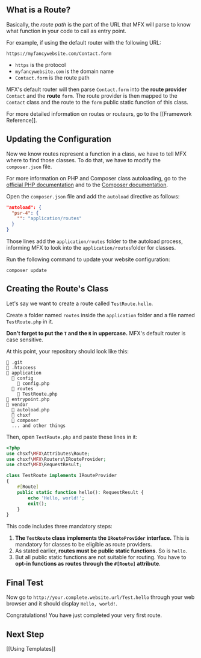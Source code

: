 ## What is a Route?

Basically, the *route path* is the part of the URL that MFX will parse to know what function in your code to call as entry point.

For example, if using the default router with the following URL:

`https://myfancywebsite.com/Contact.form`

* `https` is the protocol
* `myfancywebsite.com` is the domain name
* `Contact.form` is the route path

MFX's default router will then parse `Contact.form` into the **route provider** `Contact` and the **route** `form`. The route provider is then mapped to the `Contact` class and the route to the `form` public static function of this class.

For more detailed information on routes or routeurs, go to the [[Framework Reference]].

## Updating the Configuration

Now we know routes represent a function in a class, we have to tell MFX where to find those classes. To do that, we have to modify the `composer.json` file.

For more information on PHP and Composer class autoloading, go to the [official PHP documentation](https://www.php.net/manual/en/language.oop5.autoload.php) and to the [Composer documentation](https://getcomposer.org/doc/01-basic-usage.md#autoloading).

Open the `composer.json` file and add the `autoload` directive as follows:

```json
"autoload": {
  "psr-4": {
    "": "application/routes"
  }
}
```

Those lines add the `application/routes` folder to the autoload process, informing MFX to look into the `application/routes`folder for classes.

Run the following command to update your website configuration:

```
composer update
```

## Creating the Route's Class

Let's say we want to create a route called `TestRoute.hello`.

Create a folder named `routes` inside the `application` folder and a file named `TestRoute.php` in it.

**Don't forget to put the `T` and the `R` in uppercase.** MFX's default router is case sensitive.

At this point, your repository should look like this:

```
📁 .git
📄 .htaccess
📁 application
  📁 config
    📄 config.php
  📁 routes
    📄 TestRoute.php
📄 entrypoint.php
📁 vendor
  📄 autoload.php
  📁 chsxf
  📁 composer
  ... and other things
```

Then, open `TestRoute.php` and paste these lines in it:

```php
<?php
use chsxf\MFX\Attributes\Route;
use chsxf\MFX\Routers\IRouteProvider;
use chsxf\MFX\RequestResult;

class TestRoute implements IRouteProvider
{
    #[Route]
    public static function hello(): RequestResult {
        echo 'Hello, world!';
        exit();
    }
}
```

This code includes three mandatory steps:

1. **The `TestRoute` class implements the `IRouteProvider` interface.** This is mandatory for classes to be eligible as route providers.
2. As stated earlier, **routes must be public static functions**. So is `hello`.
3. But all public static functions are not suitable for routing. You have to **opt-in functions as routes through the `#[Route]` attribute**.

## Final Test

Now go to `http://your.complete.website.url/Test.hello` through your web browser and it should display `Hello, world!`.

Congratulations! You have just completed your very first route.

## Next Step

[[Using Templates]]
